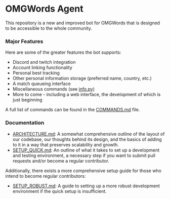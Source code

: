 # OMGWords Agent

This repository is a new and improved bot for OMGWords that is designed to be accessible to the whole community.

### Major Features

Here are some of the greater features the bot supports:

* Discord and twitch integration
* Account linking functionality
* Personal best tracking
* Other personal information storage (preferred name, country, etc.)
* A match queueing interface
* Miscellaneous commands (see [info.py](https://github.com/ddugovic/omgwords-agent/blob/master/omgwords-agent/commands/info.py))
* More to come - including a web interface, the development of which is just beginning

A full list of commands can be found in the [COMMANDS.md](https://github.com/ddugovic/omgwords-agent/blob/master/docs/COMMANDS.md) file.

### Documentation

* [ARCHITECTURE.md](https://github.com/ddugovic/omgwords-agent/blob/master/docs/ARCHITECTURE.md): A somewhat comprehensive outline of the layout of our codebase, our thoughts behind its design, and the basics of adding to it in a way that preserves scalability and growth.
* [SETUP_QUICK.md](https://github.com/ddugovic/omgwords-agent/blob/master/docs/SETUP_QUICK.md): An outline of what it takes to set up a development and testing environment, a necessary step if you want to submit pull requests and/or become a regular contributor.

Additionally, there exists a more comprehensive setup guide for those who intend to become regular contributors:
* [SETUP_ROBUST.md](https://github.com/ddugovic/omgwords-agent/blob/master/docs/SETUP_ROBUST.md): A guide to setting up a more robust development environment if the quick setup is insufficient.
